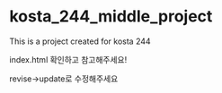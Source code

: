 # kosta_244_middle_project
This is a project created for kosta 244



index.html 확인하고 참고해주세요!

revise->update로 수정해주세요
